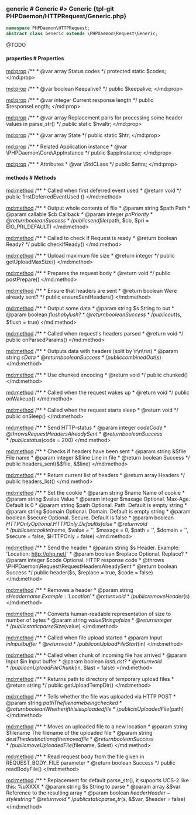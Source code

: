 ### generic # Generic #> Generic {tpl-git PHPDaemon/HTTPRequest/Generic.php}

```php
namespace PHPDaemon\HTTPRequest;
abstract class Generic extends \PHPDaemon\Request\Generic;
```

@TODO

<!-- include-namespace path="\PHPDaemon\HTTPRequest\Generic" commit="" level="" access="" -->
#### properties # Properties

<md:prop>
/**
	 * @var array Status codes
	 */
protected static $codes;
</md:prop>

<md:prop>
/**
	 * @var boolean Keepalive?
	 */
public $keepalive;
</md:prop>

<md:prop>
/**
	 * @var integer Current response length
	 */
public $responseLength;
</md:prop>

<md:prop>
/**
	 * @var array Replacement pairs for processing some header values in parse_str()
	 */
public static $hvaltr;
</md:prop>

<md:prop>
/**
	 * @var array State
	 */
public static $htr;
</md:prop>

<md:prop>
/**
	 * Related Application instance
	 * @var \PHPDaemon\Core\AppInstance
	 */
public $appInstance;
</md:prop>

<md:prop>
/**
	 * Attributes
	 * @var \StdCLass
	 */
public $attrs;
</md:prop>

#### methods # Methods

<md:method>
/**
	 * Called when first deferred event used
	 * @return void
	 */
public firstDeferredEventUsed ()
</md:method>

<md:method>
/**
	 * Output whole contents of file
	 * @param  string   $path Path
	 * @param  callable $cb   Callback
	 * @param  integer  $pri  Priority
	 * @return boolean        Success
	 */
public sendfile($path, $cb, $pri = EIO_PRI_DEFAULT)
</md:method>

<md:method>
/**
	 * Called to check if Request is ready
	 * @return boolean Ready?
	 */
public checkIfReady()
</md:method>

<md:method>
/**
	 * Upload maximum file size
	 * @return integer
	 */
public getUploadMaxSize()
</md:method>

<md:method>
/**
	 * Prepares the request body
	 * @return void
	 */
public postPrepare()
</md:method>

<md:method>
/**
	 * Ensure that headers are sent
	 * @return boolean Were already sent?
	 */
public ensureSentHeaders()
</md:method>

<md:method>
/**
	 * Output some data
	 * @param  string  $s     String to out
	 * @param  boolean $flush ob_flush?
	 * @return boolean        Success
	 */
public out($s, $flush = true)
</md:method>

<md:method>
/**
	 * Called when request's headers parsed
	 * @return void
	 */
public onParsedParams()
</md:method>

<md:method>
/**
	 * Outputs data with headers (split by \r\n\r\n)
	 * @param  string  $s Data
	 * @return boolean    Success
	 */
public combinedOut($s)
</md:method>

<md:method>
/**
	 * Use chunked encoding
	 * @return void
	 */
public chunked()
</md:method>

<md:method>
/**
	 * Called when the request wakes up
	 * @return void
	 */
public onWakeup()
</md:method>

<md:method>
/**
	 * Called when the request starts sleep
	 * @return void
	 */
public onSleep()
</md:method>

<md:method>
/**
	 * Send HTTP-status
	 * @param  integer $code Code
	 * @throws RequestHeadersAlreadySent
	 * @return boolean Success
	 */
public status($code = 200)
</md:method>

<md:method>
/**
	 * Checks if headers have been sent
	 * @param  string  &$file File name
	 * @param  integer &$line Line in file
	 * @return boolean        Success
	 */
public headers_sent(&$file, &$line)
</md:method>

<md:method>
/**
	 * Return current list of headers
	 * @return array Headers
	 */
public headers_list()
</md:method>

<md:method>
/**
	 * Set the cookie
	 * @param string  $name     Name of cookie
	 * @param string  $value    Value
	 * @param integer $maxage   Optional. Max-Age. Default is 0
	 * @param string  $path     Optional. Path. Default is empty string
	 * @param string  $domain   Optional. Domain. Default is empty string
	 * @param boolean $secure   Optional. Secure. Default is false
	 * @param boolean $HTTPOnly Optional. HTTPOnly. Default is false
	 * @return void
	 */
public setcookie($name, $value = '', $maxage = 0, $path = '', $domain = '', $secure = false, $HTTPOnly = false)
</md:method>

<md:method>
/**
	 * Send the header
	 * @param  string  $s       Header. Example: 'Location: http://php.net/'
	 * @param  boolean $replace Optional. Replace?
	 * @param  integer $code    Optional. HTTP response code
	 * @throws \PHPDaemon\Request\RequestHeadersAlreadySent
	 * @return boolean Success
	 */
public header($s, $replace = true, $code = false)
</md:method>

<md:method>
/**
	 * Removes a header
	 * @param  string $s Header name. Example: 'Location'
	 * @return void
	 */
public removeHeader($s)
</md:method>

<md:method>
/**
	 * Converts human-readable representation of size to number of bytes
	 * @param  string $value String of size
	 * @return integer
	 */
public static parseSize($value)
</md:method>

<md:method>
/**
	 * Called when file upload started
	 * @param  Input $in Input buffer
	 * @return void
	 */
public onUploadFileStart($in)
</md:method>

<md:method>
/**
	 * Called when chunk of incoming file has arrived
	 * @param  Input   $in   Input buffer
	 * @param  boolean $last Last?
	 * @return void
	 */
public onUploadFileChunk($in, $last = false)
</md:method>

<md:method>
/**
	 * Returns path to directory of temporary upload files
	 * @return string
	 */
public getUploadTempDir()
</md:method>

<md:method>
/**
	 * Tells whether the file was uploaded via HTTP POST
	 * @param  string  $path The filename being checked
	 * @return boolean       Whether if this is uploaded file
	 */
public isUploadedFile($path)
</md:method>

<md:method>
/**
	 * Moves an uploaded file to a new location
	 * @param  string  $filename The filename of the uploaded file
	 * @param  string  $dest     The destination of the moved file
	 * @return boolean           Success
	 */
public moveUploadedFile($filename, $dest)
</md:method>

<md:method>
/**
	 * Read request body from the file given in REQUEST_BODY_FILE parameter
	 * @return boolean Success
	 */
public readBodyFile()
</md:method>

<md:method>
/**
	 * Replacement for default parse_str(), it supoorts UCS-2 like this: %uXXXX
	 * @param  string  $s      String to parse
	 * @param  array   &$var   Reference to the resulting array
	 * @param  boolean $header Header-style string
	 * @return void
	 */
public static parse_str($s, &$var, $header = false)
</md:method>


<!--/ include-namespace -->
